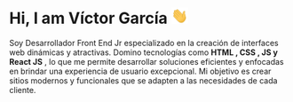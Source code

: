 <h1>Hi, I am Víctor García <img  src="https://raw.githubusercontent.com/ABSphreak/ABSphreak/master/gifs/Hi.gif" width="30px"></h1>

Soy Desarrollador Front End Jr especializado en la creación de interfaces web dinámicas y atractivas. Domino tecnologías como **HTML , CSS , JS y React JS** , lo que me permite desarrollar soluciones eficientes y enfocadas en brindar una experiencia de usuario excepcional. Mi objetivo es crear sitios modernos y funcionales que se adapten a las necesidades de cada cliente.

